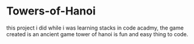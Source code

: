 # Towers-of-Hanoi
this project i did while i was learning stacks in code acadmy, the game created is an ancient game tower of hanoi 
is fun and easy thing to code. 
